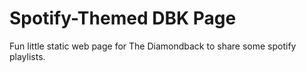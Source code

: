 # Spotify-Themed DBK Page

Fun little static web page for The Diamondback to share some spotify playlists.